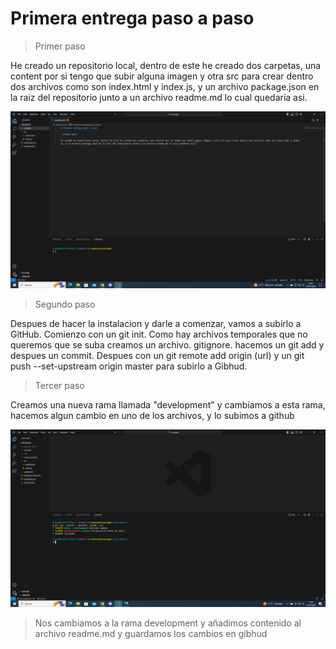 # Primera entrega paso a paso

> Primer paso

He creado un repositorio local, dentro de este he creado dos carpetas, una content por si tengo que subir alguna imagen y otra src para crear dentro dos archivos como son index.html y index.js, y un archivo package.json en la raiz del repositorio junto a un archivo readme.md lo cual quedaría asi.

<img src="./content/captura1.png" alt="primer paso">

> Segundo paso

Despues de hacer la instalacion y darle a comenzar, vamos a subirlo a GitHub. Comienzo con un git init. Como hay archivos temporales que no queremos que se suba creamos un archivo. gitignore. hacemos un git add y despues un commit. Despues con un git remote add origin (url) y un git push --set-upstream origin master para subirlo a Gibhud.

> Tercer paso

Creamos una nueva rama llamada "development" y cambiamos a esta rama, hacemos algun cambio en uno de los archivos, y lo subimos a github

<img src="./content/captura3.png" alt="tercer paso">

>Nos cambiamos a la rama development y añadimos contenido al archivo readme.md y guardamos los cambios en gibhud